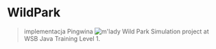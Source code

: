 # WildPark 
>implementacja Pingwina
![m'lady](http://i.imgur.com/v8IVDka.jpg)
Wild Park Simulation project at WSB Java Training Level 1.

